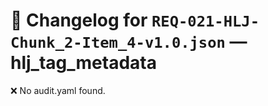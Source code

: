 # 📝 Changelog for `REQ-021-HLJ-Chunk_2-Item_4-v1.0.json` — **hlj_tag_metadata**

❌ No audit.yaml found.
